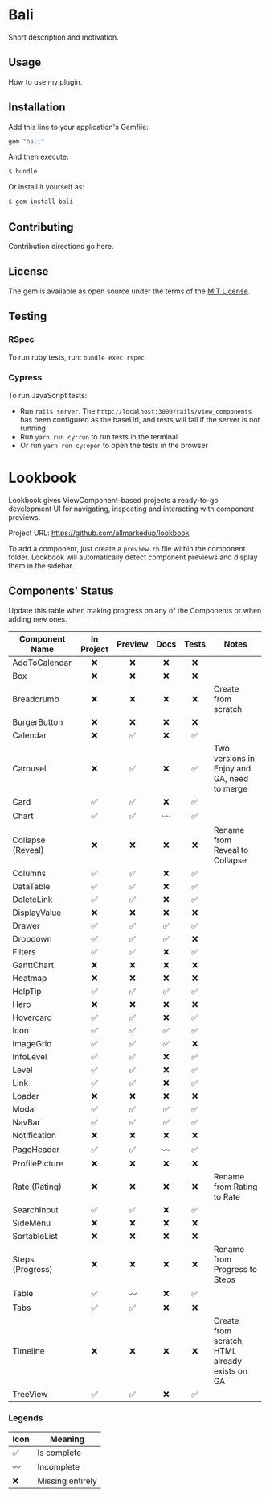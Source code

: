 # Bali

Short description and motivation.

## Usage

How to use my plugin.

## Installation

Add this line to your application's Gemfile:

```ruby
gem "bali"
```

And then execute:

```bash
$ bundle
```

Or install it yourself as:

```bash
$ gem install bali
```

## Contributing

Contribution directions go here.

## License

The gem is available as open source under the terms of the [MIT License](https://opensource.org/licenses/MIT).

## Testing

### RSpec

To run ruby tests, run: `bundle exec rspec`

### Cypress

To run JavaScript tests:

- Run `rails server`. The `http://localhost:3000/rails/view_components` has been configured as the baseUrl, and tests will fail if the server is not running
- Run `yarn run cy:run` to run tests in the terminal
- Or run `yarn run cy:open` to open the tests in the browser

# Lookbook

Lookbook gives ViewComponent-based projects a ready-to-go development UI for navigating, inspecting and interacting with component previews.

Project URL: https://github.com/allmarkedup/lookbook

To add a component, just create a `preview.rb` file within the component folder. Lookbook will automatically detect component previews and display them in the sidebar.

## Components' Status

Update this table when making progress on any of the Components or when adding new ones.

| Component Name    |     In Project     |      Preview       |        Docs        |       Tests        | Notes                                          |
| ----------------- | :----------------: | :----------------: | :----------------: | :----------------: | ---------------------------------------------- |
| AddToCalendar     |        :x:         |        :x:         |        :x:         |        :x:         |                                                |
| Box               |        :x:         |        :x:         |        :x:         |        :x:         |                                                |
| Breadcrumb        |        :x:         |        :x:         |        :x:         |        :x:         | Create from scratch                            |
| BurgerButton      |        :x:         |        :x:         |        :x:         |        :x:         |                                                |
| Calendar          |        :x:         | :white_check_mark: |        :x:         | :white_check_mark: |                                                |
| Carousel          |        :x:         | :white_check_mark: |        :x:         | :white_check_mark: | Two versions in Enjoy and GA, need to merge    |
| Card              | :white_check_mark: | :white_check_mark: |        :x:         | :white_check_mark: |                                                |
| Chart             | :white_check_mark: | :white_check_mark: |    :wavy_dash:     | :white_check_mark: |                                                |
| Collapse (Reveal) |        :x:         |        :x:         |        :x:         |        :x:         | Rename from Reveal to Collapse                 |
| Columns           | :white_check_mark: | :white_check_mark: |        :x:         | :white_check_mark: |                                                |
| DataTable         | :white_check_mark: | :white_check_mark: |        :x:         | :white_check_mark: |                                                |
| DeleteLink        | :white_check_mark: | :white_check_mark: |        :x:         | :white_check_mark: |                                                |
| DisplayValue      |        :x:         |        :x:         |        :x:         |        :x:         |                                                |
| Drawer            | :white_check_mark: | :white_check_mark: | :white_check_mark: | :white_check_mark: |                                                |
| Dropdown          | :white_check_mark: | :white_check_mark: | :white_check_mark: |        :x:         |                                                |
| Filters           | :white_check_mark: | :white_check_mark: |        :x:         | :white_check_mark: |                                                |
| GanttChart        |        :x:         |        :x:         |        :x:         |        :x:         |                                                |
| Heatmap           |        :x:         |        :x:         |        :x:         |        :x:         |                                                |
| HelpTip           | :white_check_mark: | :white_check_mark: | :white_check_mark: | :white_check_mark: |                                                |
| Hero              |        :x:         |        :x:         |        :x:         |        :x:         |                                                |
| Hovercard         | :white_check_mark: | :white_check_mark: |        :x:         | :white_check_mark: |                                                |
| Icon              | :white_check_mark: | :white_check_mark: | :white_check_mark: | :white_check_mark: |                                                |
| ImageGrid         | :white_check_mark: | :white_check_mark: | :white_check_mark: |        :x:         |                                                |
| InfoLevel         | :white_check_mark: | :white_check_mark: |        :x:         | :white_check_mark: |                                                |
| Level             | :white_check_mark: | :white_check_mark: |        :x:         | :white_check_mark: |                                                |
| Link              | :white_check_mark: | :white_check_mark: |        :x:         | :white_check_mark: |                                                |
| Loader            |        :x:         |        :x:         |        :x:         |        :x:         |                                                |
| Modal             | :white_check_mark: | :white_check_mark: | :white_check_mark: | :white_check_mark: |                                                |
| NavBar            | :white_check_mark: | :white_check_mark: | :white_check_mark: |  :white_check_mark: |                                                |
| Notification      |        :x:         |        :x:         |        :x:         |        :x:         |                                                |
| PageHeader        | :white_check_mark: | :white_check_mark: |    :wavy_dash:     | :white_check_mark: |                                                |
| ProfilePicture    |        :x:         |        :x:         |        :x:         |        :x:         |                                                |
| Rate (Rating)     |        :x:         |        :x:         |        :x:         |        :x:         | Rename from Rating to Rate                     |
| SearchInput       | :white_check_mark: | :white_check_mark: |        :x:         | :white_check_mark: |                                                |
| SideMenu          |        :x:         |        :x:         |        :x:         |        :x:         |                                                |
| SortableList      |        :x:         |        :x:         |        :x:         |        :x:         |                                                |
| Steps (Progress)  |        :x:         |        :x:         |        :x:         |        :x:         | Rename from Progress to Steps                  |
| Table             | :white_check_mark: |    :wavy_dash:     |        :x:         | :white_check_mark: |                                                |
| Tabs              | :white_check_mark: | :white_check_mark: |        :x:         |        :x:         |                                                |
| Timeline          |        :x:         |        :x:         |        :x:         |        :x:         | Create from scratch, HTML already exists on GA |
| TreeView          | :white_check_mark: | :white_check_mark: |        :x:         | :white_check_mark: |                                                |

### Legends

| Icon               | Meaning          |
| ------------------ | ---------------- |
| :white_check_mark: | Is complete      |
| :wavy_dash:        | Incomplete       |
| :x:                | Missing entirely |
